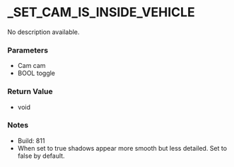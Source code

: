 # _SET_CAM_IS_INSIDE_VEHICLE

No description available.

### Parameters
* Cam cam
* BOOL toggle

### Return Value
* void

### Notes
* Build: 811
* When set to true shadows appear more smooth but less detailed.
Set to false by default.

